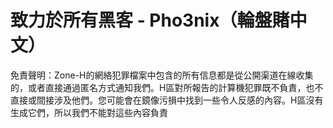 # 致力於所有黑客 - Pho3nix（輪盤賭中文）
免責聲明：Zone-H的網絡犯罪檔案中包含的所有信息都是從公開渠道在線收集的，或者直接通過匿名方式通知我們。H區對所報告的計算機犯罪既不負責，也不直接或間接涉及他們。您可能會在鏡像污損中找到一些令人反感的內容。H區沒有生成它們，所以我們不能對這些內容負責
